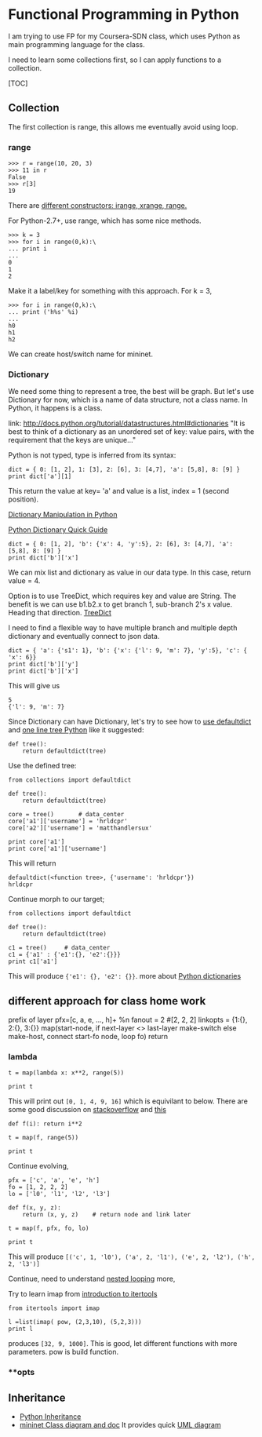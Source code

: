 # Functional Programming in Python

I am trying to use FP for my Coursera-SDN class, which uses Python as main programming language for the class.

I need to learn some collections first, so I can apply functions to a collection. 

[TOC]

## Collection
The first collection is range, this allows me eventually avoid using loop.

### range
```
>>> r = range(10, 20, 3)
>>> 11 in r
False
>>> r[3]
19
```

There are [different constructors: irange, xrange, range.](http://stackoverflow.com/questions/22971078/how-is-irange-any-different-from-range-or-xrange)

For Python-2.7+, use range, which has some nice methods. 

```
>>> k = 3
>>> for i in range(0,k):\
... print i
...
0
1
2
```


Make it a label/key for something with this approach. For k = 3, 

```
>>> for i in range(0,k):\
... print ('h%s' %i)
...
h0
h1
h2
```

We can create host/switch name for mininet. 

### Dictionary
We need some thing to represent a tree, the best will be graph. But let's use Dictionary for now, which is a name of data structure, not a class name. In Python, it happens is a class. 

link: http://docs.python.org/tutorial/datastructures.html#dictionaries
"It is best to think of a dictionary as an unordered set of key: value pairs, with the requirement that the keys are unique..."

Python is not typed, type is inferred from its syntax:

```
dict = { 0: [1, 2], 1: [3], 2: [6], 3: [4,7], 'a': [5,8], 8: [9] }
print dict['a'][1]
```

This return the value at key= 'a' and value is a list, index = 1 (second position).

[Dictionary Manipulation in Python](http://www.pythonforbeginners.com/dictionary/dictionary-manipulation-in-python)

[Python Dictionary Quick Guide](http://www.pythonforbeginners.com/dictionary/python-dictionary-quick-guide)

```
dict = { 0: [1, 2], 'b': {'x': 4, 'y':5}, 2: [6], 3: [4,7], 'a': [5,8], 8: [9] }
print dict['b']['x']
```
We can mix list and dictionary as value in our data type. In this case, return value = 4.

Option is to use TreeDict, which requires key and value are String. The benefit is we can use b1.b2.x to get branch 1, sub-branch 2's x value. Heading that direction. 
[TreeDict](http://www.stat.washington.edu/~hoytak/code/treedict/overview.html)

I need to find a flexible way to have multiple branch and multiple depth dictionary and eventually connect to json data. 

```
dict = { 'a': {'s1': 1}, 'b': {'x': {'l': 9, 'm': 7}, 'y':5}, 'c': { 'x': 6}}
print dict['b']['y']
print dict['b']['x']
```

This will give us

```
5
{'l': 9, 'm': 7}
```

Since Dictionary can have Dictionary, let's try to see how to [use defaultdict](http://recursive-labs.com/blog/2012/05/31/one-line-python-tree-explained/) and [one line tree Python](https://gist.github.com/hrldcpr/2012250) like it suggested:

```
def tree(): 
	return defaultdict(tree)
```

Use the defined tree:

```
from collections import defaultdict

def tree(): 
    return defaultdict(tree)

core = tree()		# data_center
core['a1']['username'] = 'hrldcpr'
core['a2']['username'] = 'matthandlersux'

print core['a1']
print core['a1']['username']
```

This will return

```
defaultdict(<function tree>, {'username': 'hrldcpr'})
hrldcpr
```

Continue morph to our target;

```
from collections import defaultdict

def tree(): 
    return defaultdict(tree)

c1 = tree()		# data_center
c1 = {'a1' : {'e1':{}, 'e2':{}}}
print c1['a1']
```

This will produce `{'e1': {}, 'e2': {}}`. more about [Python dictionaries](http://zetcode.com/lang/python/dictionaries/)

## different approach for class home work

prefix of layer pfx=[c, a, e, ..., h]+ %n
fanout = 2		#[2, 2, 2]
linkopts = {1:{}, 2:{}, 3:{}}
map(start-node, if next-layer <> last-layer make-switch else make-host, connect start-fo node, loop fo)
return

### lambda

```
t = map(lambda x: x**2, range(5))

print t
```

This will print out `[0, 1, 4, 9, 16]` which is equivilant to below. There are some good discussion on [stackoverflow](http://stackoverflow.com/questions/10973766/understanding-the-map-function-python) and [this](http://stackoverflow.com/questions/672172/how-to-use-python-map-and-other-functional-tools)

```
def f(i): return i**2
    
t = map(f, range(5))

print t
```

Continue evolving,

```
pfx = ['c', 'a', 'e', 'h']
fo = [1, 2, 2, 2]
lo = ['l0', 'l1', 'l2', 'l3']

def f(x, y, z):     
    return (x, y, z) 	# return node and link later
    
t = map(f, pfx, fo, lo)

print t 
```

This will produce
`[('c', 1, 'l0'), ('a', 2, 'l1'), ('e', 2, 'l2'), ('h', 2, 'l3')]`

Continue, need to understand [nested looping](http://stackoverflow.com/questions/17006641/single-line-nested-for-loops) more,

Try to learn imap from [introduction to itertools](http://jmduke.com/posts/a-gentle-introduction-to-itertools/)

```
from itertools import imap

l =list(imap( pow, (2,3,10), (5,2,3)))
print l
```

produces `[32, 9, 1000]`. This is good, let different functions with more parameters. pow is build function. 









### **opts

## Inheritance 
- [Python Inheritance](http://www.tutorialspoint.com/python/python_classes_objects.htm)
- [mininet Class diagram and doc](http://security.riit.tsinghua.edu.cn/~bhyang/mn_doc/mininet.topo.Topo-class.html) It provides quick [UML diagram]()


